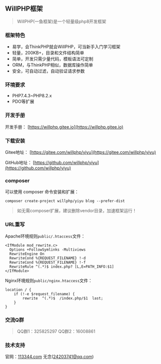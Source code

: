 ## WillPHP框架

>WillPHP(一鱼框架)是一个轻量级php8开发框架

### 框架特色

- 易学，会ThinkPHP就会WillPHP，可当新手入门学习框架
- 轻量，200KB+，目录和文件结构简单
- 简单，开发只需少量代码，模板语法可定制
- ORM，与ThinkPHP相似，数据库操作简单
- 安全，可自动过滤，自动验证请求参数

### 环境要求

- PHP7.4.3~PHP8.2.x
- PDO等扩展

### 开发手册

开发手册： [https://willphp.gitee.io](https://willphp.gitee.io)

### 下载安装

Gitee地址： [https://gitee.com/willphp/yiyu](https://gitee.com/willphp/yiyu)

GitHub地址： [https://github.com/willphp/yiyu](https://github.com/willphp/yiyu)

### composer

可以使用 composer 命令安装和扩展：

    composer create-project willphp/yiyu blog --prefer-dist

> 如无需composer扩展，建议删除vendor目录，加速框架运行！ 

### URL重写

Apache环境规则`public/.htaccess`文件：

```
<IfModule mod_rewrite.c>
  Options +FollowSymlinks -Multiviews
  RewriteEngine On
  RewriteCond %{REQUEST_FILENAME} !-d
  RewriteCond %{REQUEST_FILENAME} !-f
  RewriteRule ^(.*)$ index.php? [L,E=PATH_INFO:$1]
</IfModule>
```

Nginx环境规则`public/nginx.htaccess`文件：

```
location / {
	if (!-e $request_filename) {
		rewrite  ^(.*)$  /index.php/$1  last;
	}
}
```

### 交流Q群

>QQ群1：325825297 QQ群2：16008861

### 技术支持

官网：[113344.com](http://www.113344.com) 无念(24203741@qq.com) 
